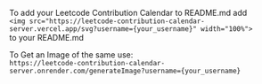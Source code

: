 To add your Leetcode Contribution Calendar to README.md add <br>
   `<img src="https://leetcode-contribution-calendar-server.vercel.app/svg?username={your_username}" width="100%">`<br>
to your README.md


To Get an Image of the same use: <br>
`https://leetcode-contribution-calendar-server.onrender.com/generateImage?username={your_username}`
